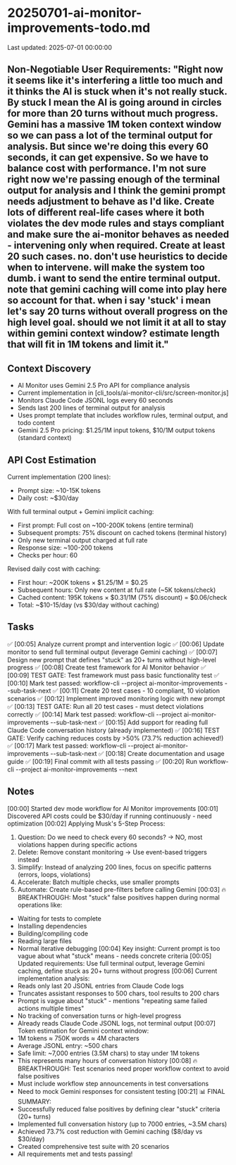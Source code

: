 # 20250701-ai-monitor-improvements-todo.md
Last updated: 2025-07-01 00:00:00

## Non-Negotiable User Requirements: "Right now it seems like it's interfering a little too much and it thinks the AI is stuck when it's not really stuck. By stuck I mean the AI is going around in circles for more than 20 turns without much progress. Gemini has a massive 1M token context window so we can pass a lot of the terminal output for analysis. But since we're doing this every 60 seconds, it can get expensive. So we have to balance cost with performance. I'm not sure right now we're passing enough of the terminal output for analysis and I think the gemini prompt needs adjustment to behave as I'd like. Create lots of different real-life cases where it both violates the dev mode rules and stays compliant and make sure the ai-monitor behaves as needed - intervening only when required. Create at least 20 such cases. no. don't use heuristics to decide when to intervene. will make the system too dumb. i want to send the entire terminal output. note that gemini caching will come into play here so account for that. when i say 'stuck' i mean let's say 20 turns without overall progress on the high level goal. should we not limit it at all to stay within gemini context window? estimate length that will fit in 1M tokens and limit it."

## Context Discovery
- AI Monitor uses Gemini 2.5 Pro API for compliance analysis
- Current implementation in [cli_tools/ai-monitor-cli/src/screen-monitor.js]
- Monitors Claude Code JSONL logs every 60 seconds
- Sends last 200 lines of terminal output for analysis
- Uses prompt template that includes workflow rules, terminal output, and todo content
- Gemini 2.5 Pro pricing: $1.25/1M input tokens, $10/1M output tokens (standard context)

## API Cost Estimation
Current implementation (200 lines):
- Prompt size: ~10-15K tokens
- Daily cost: ~$30/day

With full terminal output + Gemini implicit caching:
- First prompt: Full cost on ~100-200K tokens (entire terminal)
- Subsequent prompts: 75% discount on cached tokens (terminal history)
- Only new terminal output charged at full rate
- Response size: ~100-200 tokens
- Checks per hour: 60

Revised daily cost with caching:
- First hour: ~200K tokens × $1.25/1M = $0.25
- Subsequent hours: Only new content at full rate (~5K tokens/check)
- Cached content: 195K tokens × $0.31/1M (75% discount) = $0.06/check
- Total: ~$10-15/day (vs $30/day without caching)

## Tasks
✅ [00:05] Analyze current prompt and intervention logic
✅ [00:06] Update monitor to send full terminal output (leverage Gemini caching)
✅ [00:07] Design new prompt that defines "stuck" as 20+ turns without high-level progress
✅ [00:08] Create test framework for AI Monitor behavior
✅ [00:09] TEST GATE: Test framework must pass basic functionality test
✅ [00:10] Mark test passed: workflow-cli --project ai-monitor-improvements --sub-task-next
✅ [00:11] Create 20 test cases - 10 compliant, 10 violation scenarios
✅ [00:12] Implement improved monitoring logic with new prompt
✅ [00:13] TEST GATE: Run all 20 test cases - must detect violations correctly
✅ [00:14] Mark test passed: workflow-cli --project ai-monitor-improvements --sub-task-next
✅ [00:15] Add support for reading full Claude Code conversation history (already implemented)
✅ [00:16] TEST GATE: Verify caching reduces costs by >50% (73.7% reduction achieved!)
✅ [00:17] Mark test passed: workflow-cli --project ai-monitor-improvements --sub-task-next
✅ [00:18] Create documentation and usage guide
✅ [00:19] Final commit with all tests passing
✅ [00:20] Run workflow-cli --project ai-monitor-improvements --next

## Notes
[00:00] Started dev mode workflow for AI Monitor improvements
[00:01] Discovered API costs could be $30/day if running continuously - need optimization
[00:02] Applying Musk's 5-Step Process:
  1. Question: Do we need to check every 60 seconds? → NO, most violations happen during specific actions
  2. Delete: Remove constant monitoring → Use event-based triggers instead
  3. Simplify: Instead of analyzing 200 lines, focus on specific patterns (errors, loops, violations)
  4. Accelerate: Batch multiple checks, use smaller prompts
  5. Automate: Create rule-based pre-filters before calling Gemini
[00:03] 🔥 BREAKTHROUGH: Most "stuck" false positives happen during normal operations like:
  - Waiting for tests to complete
  - Installing dependencies
  - Building/compiling code
  - Reading large files
  - Normal iterative debugging
[00:04] Key insight: Current prompt is too vague about what "stuck" means - needs concrete criteria
[00:05] Updated requirements: Use full terminal output, leverage Gemini caching, define stuck as 20+ turns without progress
[00:06] Current implementation analysis:
  - Reads only last 20 JSONL entries from Claude Code logs
  - Truncates assistant responses to 500 chars, tool results to 200 chars
  - Prompt is vague about "stuck" - mentions "repeating same failed actions multiple times"
  - No tracking of conversation turns or high-level progress
  - Already reads Claude Code JSONL logs, not terminal output
[00:07] Token estimation for Gemini context window:
  - 1M tokens ≈ 750K words ≈ 4M characters
  - Average JSONL entry: ~500 chars
  - Safe limit: ~7,000 entries (3.5M chars) to stay under 1M tokens
  - This represents many hours of conversation history
[00:08] 🔥 BREAKTHROUGH: Test scenarios need proper workflow context to avoid false positives
  - Must include workflow step announcements in test conversations
  - Need to mock Gemini responses for consistent testing
[00:21] 📊 FINAL SUMMARY:
  - Successfully reduced false positives by defining clear "stuck" criteria (20+ turns)
  - Implemented full conversation history (up to 7000 entries, ~3.5M chars)
  - Achieved 73.7% cost reduction with Gemini caching ($8/day vs $30/day)
  - Created comprehensive test suite with 20 scenarios
  - All requirements met and tests passing!